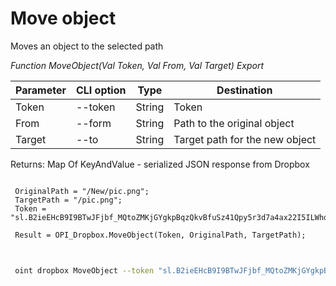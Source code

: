 ﻿---
sidebar_position: 9
---

# Move object
 Moves an object to the selected path


*Function MoveObject(Val Token, Val From, Val Target) Export*

 | Parameter | CLI option | Type | Destination |
 |-|-|-|-|
 | Token | --token | String | Token |
 | From | --form | String | Path to the original object |
 | Target | --to | String | Target path for the new object |

 
 Returns: Map Of KeyAndValue - serialized JSON response from Dropbox

```bsl title="Code example"
	
 OriginalPath = "/New/pic.png";
 TargetPath = "/pic.png";
 Token = "sl.B2ieEHcB9I9BTwJFjbf_MQtoZMKjGYgkpBqzQkvBfuSz41Qpy5r3d7a4ax22I5ILWhd9KLbN5L...";
 
 Result = OPI_Dropbox.MoveObject(Token, OriginalPath, TargetPath);
	
```

```sh title="CLI command example"
 
 oint dropbox MoveObject --token "sl.B2ieEHcB9I9BTwJFjbf_MQtoZMKjGYgkpBqzQkvBfuSz41Qpy5r3d7a4ax22I5ILWhd9KLbN5L..." --form %form% --to %to%


```


```json title="Result"



```
